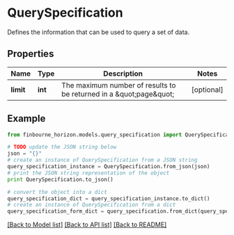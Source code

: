 # QuerySpecification

Defines the information that can be used to query a set of data.

## Properties
Name | Type | Description | Notes
------------ | ------------- | ------------- | -------------
**limit** | **int** | The maximum number of results to be returned in a \&quot;page\&quot; | [optional] 

## Example

```python
from finbourne_horizon.models.query_specification import QuerySpecification

# TODO update the JSON string below
json = "{}"
# create an instance of QuerySpecification from a JSON string
query_specification_instance = QuerySpecification.from_json(json)
# print the JSON string representation of the object
print QuerySpecification.to_json()

# convert the object into a dict
query_specification_dict = query_specification_instance.to_dict()
# create an instance of QuerySpecification from a dict
query_specification_form_dict = query_specification.from_dict(query_specification_dict)
```
[[Back to Model list]](../README.md#documentation-for-models) [[Back to API list]](../README.md#documentation-for-api-endpoints) [[Back to README]](../README.md)


